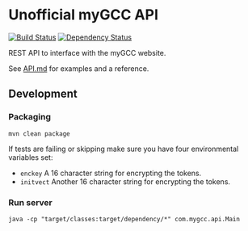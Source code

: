 # Unofficial myGCC API

[![Build Status](https://img.shields.io/travis/davidcorbin/mygcc-api.svg)](https://travis-ci.org/davidcorbin/mygcc-api)
[![Dependency Status](https://www.versioneye.com/user/projects/5a2b21e80fb24f469e308dda/badge.svg?style=flat)](https://www.versioneye.com/user/projects/5a2b21e80fb24f469e308dda)

REST API to interface with the myGCC website.

See [API.md](API.md) for examples and a reference.

## Development

### Packaging
```mvn clean package```

If tests are failing or skipping make sure you have four environmental variables set:
- `enckey` A 16 character string for encrypting the tokens.
- `initvect` Another 16 character string for encrypting the tokens.

### Run server
```java -cp "target/classes:target/dependency/*" com.mygcc.api.Main```
